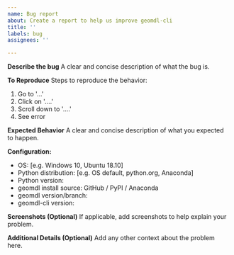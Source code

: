 ```yaml
---
name: Bug report
about: Create a report to help us improve geomdl-cli
title: ''
labels: bug
assignees: ''

---
```


**Describe the bug**
A clear and concise description of what the bug is.

**To Reproduce**
Steps to reproduce the behavior:
1. Go to '...'
2. Click on '....'
3. Scroll down to '....'
4. See error

**Expected Behavior**
A clear and concise description of what you expected to happen.

**Configuration:**
 - OS: [e.g. Windows 10, Ubuntu 18.10]
 - Python distribution: [e.g. OS default, python.org, Anaconda]
 - Python version:
 - geomdl install source: GitHub / PyPI / Anaconda
 - geomdl version/branch:
 - geomdl-cli version: 

**Screenshots (Optional)**
If applicable, add screenshots to help explain your problem.

**Additional Details (Optional)**
Add any other context about the problem here.
